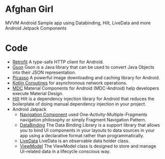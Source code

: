 # Afghan Girl
MVVM Android Sample app using Databinding, Hilt, LiveData and more Android Jetpack Components

# Code
- [Retrofit](https://github.com/square/retrofit) A type-safe HTTP client for Android.
- [Gson](https://github.com/google/gson) Gson is a Java library that can be used to convert Java Objects into their JSON representation.
- [Picasso](https://square.github.io/picasso/) A powerful image downloading and caching library for Android.
- [Kotlin Coroutines](https://github.com/Kotlin/kotlinx.coroutines) for asynchronous network operations.
- [MDC](https://github.com/material-components/material-components-android) Material Components for Android (MDC-Android) help developers execute Material Design.
- [Hilt](https://developer.android.com/training/dependency-injection/hilt-android) Hilt is a dependency injection library for Android that reduces the boilerplate of doing manual dependency injection in your project.
- Android Jatpack
  - [Navigation Component](https://developer.android.com/guide/navigation/navigation-getting-started) used One-Activity-Multiple-Fragments navigation philosophy or           simply Fragment Navigation Pattern.
  - [DataBinding](https://developer.android.com/topic/libraries/data-binding) The Data Binding Library is a support library that allows you to bind UI components in your layouts to data sources in your app using a declarative format rather than programmatically.
  - [LiveData](https://developer.android.com/topic/libraries/architecture/livedata) LiveData is an observable data holder class.
  - [ViewModel](https://developer.android.com/topic/libraries/architecture/viewmodel) The ViewModel class is designed to store and manage UI-related data in a lifecycle conscious way.
